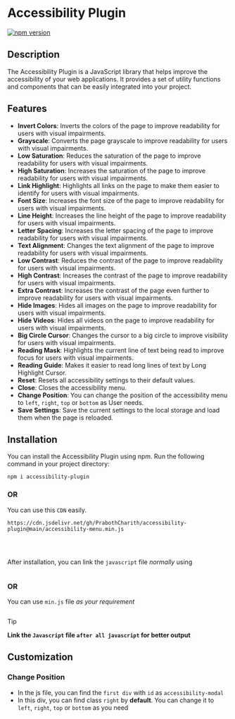 # Accessibility Plugin

[![npm version](https://badge.fury.io/js/accessibility-plugin.svg)](https://badge.fury.io/js/accessibility-plugin)

## Description

The Accessibility Plugin is a JavaScript library that helps improve the accessibility of your web applications. It provides a set of utility functions and components that can be easily integrated into your project.

## Features

- **Invert Colors**: Inverts the colors of the page to improve readability for users with visual impairments.
- **Grayscale**: Converts the page grayscale to improve readability for users with visual impairments.
- **Low Saturation**: Reduces the saturation of the page to improve readability for users with visual impairments.
- **High Saturation**: Increases the saturation of the page to improve readability for users with visual impairments.
- **Link Highlight**: Highlights all links on the page to make them easier to identify for users with visual impairments.
- **Font Size**: Increases the font size of the page to improve readability for users with visual impairments.
- **Line Height**: Increases the line height of the page to improve readability for users with visual impairments.
- **Letter Spacing**: Increases the letter spacing of the page to improve readability for users with visual impairments.
- **Text Alignment**: Changes the text alignment of the page to improve readability for users with visual impairments.
- **Low Contrast**: Reduces the contrast of the page to improve readability for users with visual impairments.
- **High Contrast**: Increases the contrast of the page to improve readability for users with visual impairments.
- **Extra Contrast**: Increases the contrast of the page even further to improve readability for users with visual impairments.
- **Hide Images**: Hides all images on the page to improve readability for users with visual impairments.
- **Hide Videos**: Hides all videos on the page to improve readability for users with visual impairments.
- **Big Circle Cursor**: Changes the cursor to a big circle to improve visibility for users with visual impairments.
- **Reading Mask**: Highlights the current line of text being read to improve focus for users with visual impairments.
- **Reading Guide**: Makes it easier to read long lines of text by Long Highlight Cursor.
- **Reset**: Resets all accessibility settings to their default values.
- **Close**: Closes the accessibility menu.
- **Change Position**: You can change the position of the accessibility menu to `left`, `right`, `top` or `bottom` as User needs.
- **Save Settings**: Save the current settings to the local storage and load them when the page is reloaded.

## Installation

You can install the Accessibility Plugin using npm. Run the following command in your project directory:

<pre><code>npm i accessibility-plugin</code></pre>

### OR

You can use this `CDN` easily.

<pre><code>https://cdn.jsdelivr.net/gh/PrabothCharith/accessibility-plugin@main/accessibility-menu.min.js</code></pre>
<pre><code><script src="https://cdn.jsdelivr.net/gh/PrabothCharith/accessibility-plugin@main/accessibility-menu.min.js"></script></code></pre>

<br/>

After installation, you can link the `javascript` file _normally_ using
<pre><code><script src="node_modules/accessibility-plugin/accessibility-menu.js"></script></code></pre>

### OR

You can use `min.js` file _as your requirement_
<pre><code><script src="node_modules/accessibility-plugin/accessibility-menu.min.js"></script></code></pre>

>[!tip]
> **Link the `Javascript` file `after all javascript` for better output**

## Customization

### Change Position

- In the js file, you can find the `first div` with `id` as `accessibility-modal`
- In this div, you can find class `right` by **default**. You can change it to `left`, `right`, `top` or `bottom` as you need


